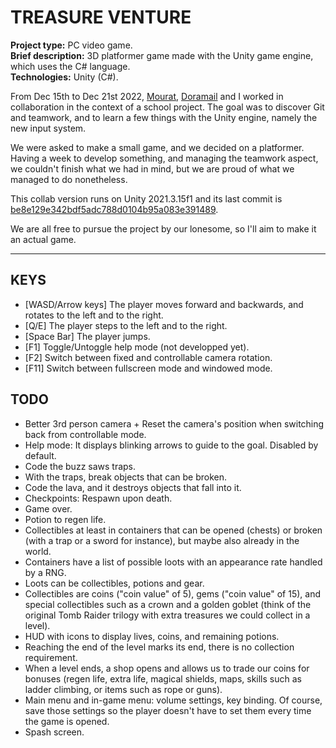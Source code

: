 # TREASURE VENTURE

**Project type:** PC video game.  
**Brief description:** 3D platformer game made with the Unity game engine, which uses the C# language.  
**Technologies:** Unity (C#).  

From Dec 15th to Dec 21st 2022, [Mourat](https://github.com/Mourat), [Doramail](https://github.com/doramail) and I worked in collaboration in the context of a school project. The goal was to discover Git and teamwork, and to learn a few things with the Unity engine, namely the new input system.  

We were asked to make a small game, and we decided on a platformer. Having a week to develop something, and managing the teamwork aspect, we couldn't finish what we had in mind, but we are proud of what we managed to do nonetheless.  

This collab version runs on Unity 2021.3.15f1 and its last commit is [be8e129e342bdf5adc788d0104b95a083e391489](https://github.com/TheLycorisRadiata/game_unity_treasureventure/tree/be8e129e342bdf5adc788d0104b95a083e391489).  

We are all free to pursue the project by our lonesome, so I'll aim to make it an actual game.

---

## KEYS

- [WASD/Arrow keys] The player moves forward and backwards, and rotates to the left and to the right.
- [Q/E] The player steps to the left and to the right.
- [Space Bar] The player jumps.
- [F1] Toggle/Untoggle help mode (not developped yet).
- [F2] Switch between fixed and controllable camera rotation.
- [F11] Switch between fullscreen mode and windowed mode.

## TODO

- Better 3rd person camera + Reset the camera's position when switching back from controllable mode.
- Help mode: It displays blinking arrows to guide to the goal. Disabled by default.
- Code the buzz saws traps.
- With the traps, break objects that can be broken.
- Code the lava, and it destroys objects that fall into it.
- Checkpoints: Respawn upon death.
- Game over.
- Potion to regen life.
- Collectibles at least in containers that can be opened (chests) or broken (with a trap or a sword for instance), but maybe also already in the world.
- Containers have a list of possible loots with an appearance rate handled by a RNG.
- Loots can be collectibles, potions and gear.
- Collectibles are coins ("coin value" of 5), gems ("coin value" of 15), and special collectibles such as a crown and a golden goblet (think of the original Tomb Raider trilogy with extra treasures we could collect in a level).
- HUD with icons to display lives, coins, and remaining potions.
- Reaching the end of the level marks its end, there is no collection requirement.
- When a level ends, a shop opens and allows us to trade our coins for bonuses (regen life, extra life, magical shields, maps, skills such as ladder climbing, or items such as rope or guns).
- Main menu and in-game menu: volume settings, key binding. Of course, save those settings so the player doesn't have to set them every time the game is opened.
- Spash screen.

